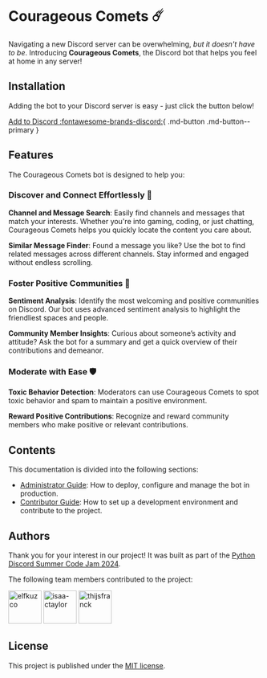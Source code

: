 # Courageous Comets ☄️

Navigating a new Discord server can be overwhelming, _but it doesn't have to be_. Introducing **Courageous Comets**,
the Discord bot that helps you feel at home in any server!

## Installation

Adding the bot to your Discord server is easy - just click the button below!

<!-- markdownlint-disable-next-line MD013 - All syntax has to be on the same line -->
[Add to Discord :fontawesome-brands-discord:](https://discord.com/oauth2/authorize?client_id=1262672493978714174){ .md-button .md-button--primary }

## Features

The Courageous Comets bot is designed to help you:

### Discover and Connect Effortlessly 🚀

**Channel and Message Search**: Easily find channels and messages that match your interests. Whether you're into
gaming, coding, or just chatting, Courageous Comets helps you quickly locate the content you care about.

**Similar Message Finder**: Found a message you like? Use the bot to find related messages across different channels.
Stay informed and engaged without endless scrolling.

### Foster Positive Communities 🤗

**Sentiment Analysis**: Identify the most welcoming and positive communities on Discord. Our bot uses advanced
sentiment analysis to highlight the friendliest spaces and people.

**Community Member Insights**: Curious about someone’s activity and attitude? Ask the bot for a summary and get
a quick overview of their contributions and demeanor.

### Moderate with Ease 🛡️

**Toxic Behavior Detection**: Moderators can use Courageous Comets to spot toxic behavior and spam to maintain
a positive environment.

**Reward Positive Contributions**: Recognize and reward community members who make positive or relevant contributions.

## Contents

This documentation is divided into the following sections:

- [Administrator Guide](./admin-guide/index.md): How to deploy, configure and manage the bot in production.
- [Contributor Guide](./contributor-guide/index.md): How to set up a development environment and contribute to
  the project.

## Authors

Thank you for your interest in our project! It was built as part of the [Python Discord Summer Code Jam 2024](https://www.pythondiscord.com/events/code-jams/11/).

The following team members contributed to the project:

[<img src="https://github.com/elfkuzco.png" alt="elfkuzco" title="elf" width="66">](https://github.com/elfkuzco)
[<img src="https://github.com/isaa-ctaylor.png" alt="isaa-ctaylor" title="Isaac" width="66">](https://github.com/isaa-ctaylor)
[<img src="https://github.com/thijsfranck.png" alt="thijsfranck" title="TFBlunt" width="66">](https://github.com/thijsfranck)

## License

This project is published under the [MIT license](https://github.com/thijsfranck/courageous-comets/blob/<APP_VERSION>/LICENSE).
